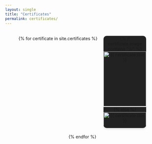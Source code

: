 ```yaml
---
layout: single
title: "Certificates"
permalink: certificates/
---
```


<style>
  /* 📌 Container for certificates - Adjusts layout on different screens */
  .certificate-container {
    display: flex;
    flex-wrap: wrap;
    justify-content: center;
    gap: 20px;
    padding: 20px;
  }

  /* 📌 Individual Certificate Cards */
  .certificate-card {
    width: 22%;  /* Adjust width for better fit */
    background: #222;
    border-radius: 10px;
    overflow: hidden;
    text-align: center;
    box-shadow: 0px 4px 6px rgba(0, 0, 0, 0.1);
    transition: transform 0.3s ease-in-out;
  }

  /* 📌 Hover Effect */
  .certificate-card:hover {
    transform: scale(1.05);
  }

  /* 📌 Certificate Image */
  .certificate-card img {
    width: 100%;
    height: auto;
    max-height: 180px;
    object-fit: cover;
    border-bottom: 2px solid #fff;
  }

  /* 📌 Certificate Title */
  .certificate-title {
    color: #fff;
    font-size: 16px;
    font-weight: bold;
    padding: 10px;
  }

  /* 📌 View Button */
  .certificate-button {
    display: block;
    width: 90%;
    margin: 10px auto;
    padding: 10px;
    background: #ff4500;
    color: white;
    text-align: center;
    font-size: 14px;
    font-weight: bold;
    border-radius: 5px;
    text-decoration: none;
    transition: background 0.3s ease-in-out;
  }

  .certificate-button:hover {
    background: #ff5722;
  }

  /* 📌 RESPONSIVE DESIGN - Mobile & Tablet Optimization */
  @media (max-width: 1024px) {  /* For tablets */
    .certificate-card {
      width: 30%;
    }
  }

  @media (max-width: 768px) {  /* For mobile screens */
    .certificate-card {
      width: 45%;
    }
  }

  @media (max-width: 480px) {  /* For small mobile screens */
    .certificate-card {
      width: 90%;
    }
  }
</style>


<div class="certificate-container">
  {% for certificate in site.certificates %}
    <div class="certificate-card">
      {% if certificate.image contains "://" %}
        <img src="{{ certificate.image }}" alt="{{ certificate.title }}">
      {% else %}
        <img src="{{ certificate.image | prepend: site.baseurl | prepend: site.url }}" alt="{{ certificate.title }}">
      {% endif %}
      <div class="certificate-title">{{ certificate.title }}</div>
      <a href="{{ certificate.link }}" class="certificate-button" target="_blank">View</a>
    </div>
  {% endfor %}
</div>
